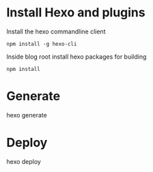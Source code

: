 # Install Hexo and plugins

Install the hexo commandline client

```
npm install -g hexo-cli
```

Inside blog root install hexo packages for building

```
npm install
```

# Generate

hexo generate

# Deploy

hexo deploy
